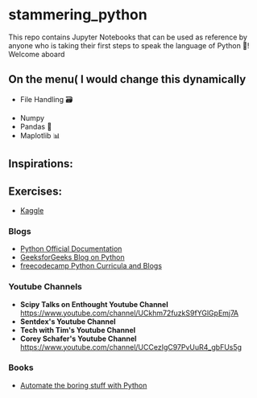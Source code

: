 # stammering_python
This repo contains Jupyter Notebooks that can be used as reference by anyone who is taking their first steps to speak the language of Python 🐍!
Welcome aboard

## On the menu( I would change this dynamically
- File Handling 🗃
* Numpy 
* Pandas 🐼
* Maplotlib 📊

## Inspirations:

## Exercises:

* [Kaggle](https://www.kaggle.com/learn/python)

### Blogs
* [Python Official Documentation](https://docs.python.org/3/tutorial/index.html)
* [GeeksforGeeks Blog on Python](https://www.geeksforgeeks.org/python-programming-language/)
* [freecodecamp Python Curricula and Blogs](https://www.freecodecamp.org/learn/)

### Youtube Channels

* **Scipy Talks on Enthought Youtube Channel** https://www.youtube.com/channel/UCkhm72fuzkS9fYGlGpEmj7A
* **Sentdex's Youtube Channel**
* **Tech with Tim's Youtube Channel**
* **Corey Schafer's Youtube Channel** https://www.youtube.com/channel/UCCezIgC97PvUuR4_gbFUs5g

### Books

* [Automate the boring stuff with Python](https://automatetheboringstuff.com/)


